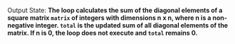 Output State: **The loop calculates the sum of the diagonal elements of a square matrix `matrix` of integers with dimensions n x n, where n is a non-negative integer. `total` is the updated sum of all diagonal elements of the matrix. If n is 0, the loop does not execute and `total` remains 0.**